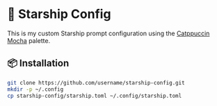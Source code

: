 # 🌟 Starship Config

This is my custom Starship prompt configuration using the [Catppuccin Mocha](https://github.com/catppuccin/starship) palette.

## 📦 Installation

```bash
git clone https://github.com/username/starship-config.git
mkdir -p ~/.config
cp starship-config/starship.toml ~/.config/starship.toml

```
